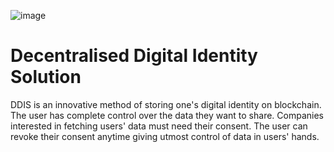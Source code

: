 ![image](https://github.com/CYBERDEVILZ/Decentralised-Digital-Identity-Solution/assets/55954313/fce69d51-094c-423e-9f53-dfd8522a3b32)

# Decentralised Digital Identity Solution
DDIS is an innovative method of storing one's digital identity on blockchain. The user has complete control over the data they want to share. Companies interested in fetching users' data must need their consent. The user can revoke their consent anytime giving utmost control of data in users' hands.
